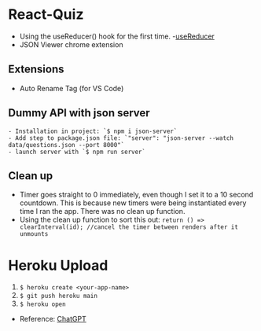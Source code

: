 # React-Quiz

- Using the useReducer() hook for the first time. -[useReducer](https://www.youtube.com/watch?v=RZPAQV7JvNU&ab_channel=LamaDev)
- JSON Viewer chrome extension

## Extensions

- Auto Rename Tag (for VS Code)

## Dummy API with json server

    - Installation in project: `$ npm i json-server`
    - Add step to package.json file: `"server": "json-server --watch data/questions.json --port 8000"`
    - launch server with `$ npm run server`

## Clean up

- Timer goes straight to 0 immediately, even though I set it to a 10 second countdown. This is because new timers were being instantiated every time I ran the app. There was no clean up function.
- Using the clean up function to sort this out: `return () => clearInterval(id); //cancel the timer between renders after it unmounts`

# Heroku Upload

1. `$ heroku create <your-app-name>`
2. `$ git push heroku main`
3. `$ heroku open`

- Reference: [ChatGPT](https://chat.openai.com/c/135a5da1-7a06-49f2-88e7-74bf5e50e66e)
